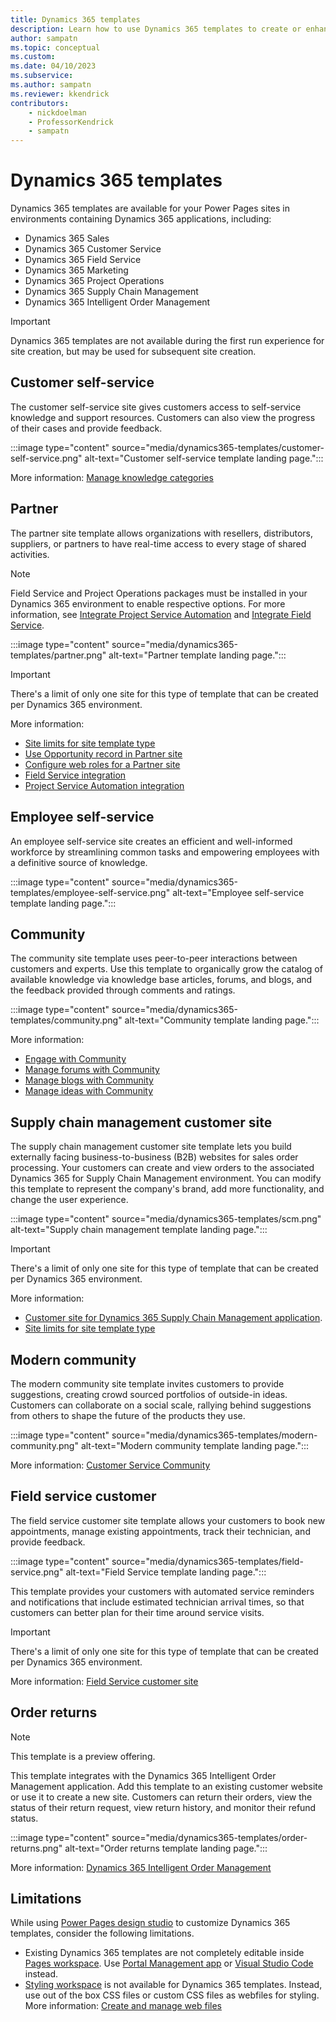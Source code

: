 ```yaml
---
title: Dynamics 365 templates
description: Learn how to use Dynamics 365 templates to create or enhance your Power Pages sites.
author: sampatn
ms.topic: conceptual
ms.custom: 
ms.date: 04/10/2023
ms.subservice:
ms.author: sampatn
ms.reviewer: kkendrick
contributors:
    - nickdoelman
    - ProfessorKendrick
    - sampatn
---
```


# Dynamics 365 templates

Dynamics 365 templates are available for your Power Pages sites in environments containing Dynamics 365 applications, including:

- Dynamics 365 Sales
- Dynamics 365 Customer Service
- Dynamics 365 Field Service
- Dynamics 365 Marketing
- Dynamics 365 Project Operations
- Dynamics 365 Supply Chain Management
- Dynamics 365 Intelligent Order Management

>[!IMPORTANT]
> Dynamics 365 templates are not available during the first run experience for site creation, but may be used for subsequent site creation.

## Customer self-service

The customer self-service site gives customers access to self-service knowledge and support resources.  Customers can also view the progress of their cases and provide feedback.

:::image type="content" source="media/dynamics365-templates/customer-self-service.png" alt-text="Customer self-service template landing page.":::

More information: [Manage knowledge categories](configure-knowledge-categories-articles.md)

## Partner

The partner site template allows organizations with resellers, distributors, suppliers, or partners to have real-time access to every stage of shared activities.

>[!NOTE]
>Field Service and Project Operations packages must be installed in your Dynamics 365 environment to enable respective options. For more information, see [Integrate Project Service Automation](integrate-project-service-automation.md) and [Integrate Field Service](integrate-field-service.md).

:::image type="content" source="media/dynamics365-templates/partner.png" alt-text="Partner template landing page.":::

>[!IMPORTANT]
> There's a limit of only one site for this type of template that can be created per Dynamics 365 environment. 

More information:

- [Site limits for site template type](/power-apps/maker/portals/create-additional-portals)
- [Use Opportunity record in Partner site](create-edit-and-distribute-opportunities-in-dynamics-365.md)
- [Configure web roles for a Partner site](configure-web-roles-partner-portal.md)
- [Field Service integration](integrate-field-service.md)
- [Project Service Automation integration](integrate-project-service-automation.md)

## Employee self-service 

An employee self-service site creates an efficient and well-informed workforce by streamlining common tasks and empowering employees with a definitive source of knowledge.

:::image type="content" source="media/dynamics365-templates/employee-self-service.png" alt-text="Employee self-service template landing page.":::

## Community 

The community site template uses peer-to-peer interactions between customers and experts.  Use this template to organically grow the catalog of available knowledge via knowledge base articles, forums, and blogs, and the feedback provided through comments and ratings.

:::image type="content" source="media/dynamics365-templates/community.png" alt-text="Community template landing page.":::

More information:

- [Engage with Community](engage-with-communities.md)
- [Manage forums with Community](setup-manage-forums.md)
- [Manage blogs with Community](manage-blogs.md)
- [Manage ideas with Community](crowdsource-ideas.md)

## Supply chain management customer site

The supply chain management customer site template lets you build externally facing business-to-business (B2B) websites for sales order processing. Your customers can create and view orders to the associated Dynamics 365 for Supply Chain Management environment. You can modify this template to represent the company's brand, add more functionality, and change the user experience. 

:::image type="content" source="media/dynamics365-templates/scm.png" alt-text="Supply chain management template landing page.":::  

>[!IMPORTANT]
> There's a limit of only one site for this type of template that can be created per Dynamics 365 environment. 

More information:

- [Customer site for Dynamics 365 Supply Chain Management application](/dynamics365/supply-chain/sales-marketing/customer-portal-overview).
- [Site limits for site template type](/power-apps/maker/portals/create-additional-portals)

## Modern community 

The modern community site template invites customers to provide suggestions, creating crowd sourced portfolios of outside-in ideas. Customers can collaborate on a social scale, rallying behind suggestions from others to shape the future of the products they use. 

:::image type="content" source="media/dynamics365-templates/modern-community.png" alt-text="Modern community template landing page.":::

More information: [Customer Service Community](/dynamics365/customer-service/community-get-started)

## Field service customer 

The field service customer site template allows your customers to book new appointments, manage existing appointments, track their technician, and provide feedback. 

:::image type="content" source="media/dynamics365-templates/field-service.png" alt-text="Field Service template landing page.":::

This template provides your customers with automated service reminders and notifications that include estimated technician arrival times, so that customers can better plan for their time around service visits.  

>[!IMPORTANT]
> There's a limit of only one site for this type of template that can be created per Dynamics 365 environment. 

More information: [Field Service customer site](/dynamics365/field-service/field-service-portal-homepage)

## Order returns

> [!NOTE]
> This template is a preview offering.

This template integrates with the Dynamics 365 Intelligent Order Management application. Add this template to an existing customer website or use it to create a new site. Customers can return their orders, view the status of their return request, view return history, and monitor their refund status. 

:::image type="content" source="media/dynamics365-templates/order-returns.png" alt-text="Order returns template landing page.":::

More information: [Dynamics 365 Intelligent Order Management](/dynamics365/intelligent-order-management/overview)

## Limitations

While using [Power Pages design studio](../../configure/design-build-overview.md) to customize Dynamics 365 templates, consider the following limitations.

- Existing Dynamics 365 templates are not completely editable inside [Pages workspace](../../getting-started/first-page.md). Use [Portal Management app](../../configure/portal-management-app.md) or [Visual Studio Code](../../configure/power-platform-cli-tutorial.md) instead.
- [Styling workspace](../../getting-started/style-site.md) is not available for Dynamics 365 templates. Instead, use out of the box CSS files or custom CSS files as webfiles for styling. More information: [Create and manage web files](../../configure/web-files.md)

